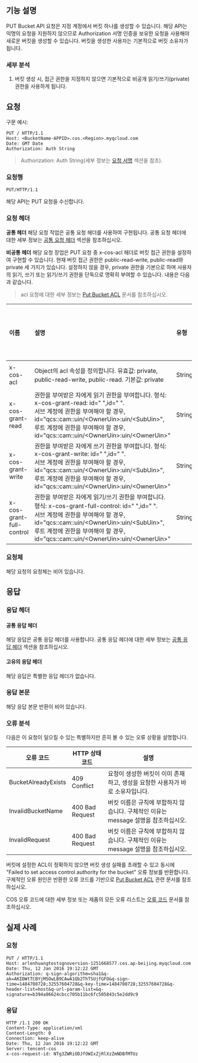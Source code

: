 ## 기능 설명
PUT Bucket API 요청은 지정 계정에서 버킷 하나를 생성할 수 있습니다. 해당 API는 익명의 요청을 지원하지 않으므로 Authorization 서명 인증을 보유한 요청을 사용해야 새로운 버킷을 생성할 수 있습니다. 버킷을 생성한 사용자는 기본적으로 버킷 소유자가 됩니다.
### 세부 분석
1. 버킷 생성 시, 접근 권한을 지정하지 않으면 기본적으로 비공개 읽기/쓰기(private) 권한을 사용하게 됩니다.

## 요청

구문 예시:
```
PUT / HTTP/1.1
Host: <BucketName-APPID>.cos.<Region>.myqcloud.com
Date: GMT Date
Authorization: Auth String
```

> Authorization: Auth String(세부 정보는 [요청 서명](https://cloud.tencent.com/document/product/436/7778) 섹션을 참조).

### 요청행
~~~
PUT/HTTP/1.1
~~~
해당 API는 PUT 요청을 수신합니다.

### 요청 헤더

**공통 헤더**
해당 요청 작업은 공통 요청 헤더를 사용하여 구현됩니다. 공통 요청 헤더에 대한 세부 정보는 [공통 요청 헤더](https://cloud.tencent.com/document/product/436/7728) 섹션을 참조하십시오.

**비공통 헤더**
해당 요청 장업은 PUT 요청 중 x-cos-acl 헤더로 버킷 접근 권한을 설정하여 구현할 수 있습니다. 현재 버킷 접근 권한은 public-read-write, public-read와 private 세 가지가 있습니다. 설정하지 않을 경우, private 권한을 기본으로 하며 사용자의 읽기, 쓰기 또는 읽기/쓰기 권한을 단독으로 명확히 부여할 수 있습니다. 내용은 다음과 같습니다.
>acl 요청에 대한 세부 정보는 [Put Bucket ACL](https://cloud.tencent.com/document/product/436/7737) 문서를 참조하십시오.

|이름|설명|유형|필수 선택 여부|
|:---|:-- |:--|:--|
| x-cos-acl | Object의 acl 속성을 정의합니다. 유효값: private, public-read-write, public-read. 기본값: private | String|  아니요 |
| x-cos-grant-read | 권한을 부여받은 자에게 읽기 권한을 부여합니다. 형식: x-cos-grant-read: id=" ",id=" ". <br/>서브 계정에 권한을 부여해야 할 경우, id="qcs::cam::uin/&lt;OwnerUin&gt;:uin/&lt;SubUin&gt;", <br/>루트 계정에 권한을 부여해야 할 경우, id="qcs::cam::uin/&lt;OwnerUin&gt;:uin/&lt;OwnerUin&gt;" | String |  아니요 |
| x-cos-grant-write | 권한을 부여받은 자에게 쓰기 권한을 부여합니다. 형식: x-cos-grant-write: id=" ",id=" ". <br/>서브 계정에 권한을 부여해야 할 경우, id="qcs::cam::uin/&lt;OwnerUin&gt;:uin/&lt;SubUin&gt;", <br/>루트 계정에 권한을 부여해야 할 경우, id="qcs::cam::uin/&lt;OwnerUin&gt;:uin/&lt;OwnerUin&gt;" |String |  아니요 |
| x-cos-grant-full-control | 권한을 부여받은 자에게 읽기/쓰기 권한을 부여합니다. 형식: x-cos-grant-full-control: id=" ",id=" ". <br/>서브 계정에 권한을 부여해야 할 경우, id="qcs::cam::uin/&lt;OwnerUin&gt;:uin/&lt;SubUin&gt;", <br/>루트 계정에 권한을 부여해야 할 경우, id="qcs::cam::uin/&lt;OwnerUin&gt;:uin/&lt;OwnerUin&gt;" | String|  아니요 |

### 요청체
해당 요청의 요청체는 비어 있습니다.

## 응답

### 응답 헤더
#### 공통 응답 헤더
해당 응답은 공통 응답 헤더를 사용합니다. 공통 응답 헤더에 대한 세부 정보는 [공통 응답 헤더](https://cloud.tencent.com/document/product/436/7729) 섹션을 참조하십시오.
#### 고유의 응답 헤더
해당 응답은 특별한 응답 헤더가 없습니다.
### 응답 본문
해당 응답 본문 반환이 비어 있습니다.
### 오류 분석
다음은 이 요청이 일으킬 수 있는 특별하지만 흔히 볼 수 있는 오류 상황을 설명합니다.

|오류 코드|HTTP 상태 코드|설명|
|--------|--------|--------------|
| BucketAlreadyExists |409 Conflict|요청이 생성한 버킷이 이미 존재하고, 생성을 요청한 사용자가 바로 소유자입니다.|
| InvalidBucketName | 400 Bad Request|버킷 이름은 규칙에 부합하지 않습니다. 구체적인 이유는 message 설명을 참조하십시오.|
| InvalidRequest | 400 Bad Request|버킷 이름은 규칙에 부합하지 않습니다. 구체적인 이유는 message 설명을 참조하십시오.|
버킷에 설정한 ACL이 정확하지 않으면 버킷 생성 실패를 초래할 수 있고 동시에 "Failed to set access control authority for the bucket" 오류 정보를 반환합니다. 구체적인 오류 원인은 반환한 오류 코드를 기반으로 [Put Bucket ACL](https://cloud.tencent.com/document/product/436/7737) 관련 문서를 참조하십시오.

COS 오류 코드에 대한 세부 정보 또는 제품의 모든 오류 리스트는 [오류 코드](https://cloud.tencent.com/document/product/436/7730) 문서를 참조하십시오.

## 실제 사례

### 요청
```
PUT / HTTP/1.1
Host: arlenhuangtestsgnoversion-1251668577.cos.ap-beijing.myqcloud.com
Date: Thu, 12 Jan 2016 19:12:22 GMT
Authorization: q-sign-algorithm=sha1&q-ak=AKIDWtTCBYjM5OwLB9CAwA1Qb2ThTSUjfGFO&q-sign-time=1484708728;32557604728&q-key-time=1484708728;32557604728&q-header-list=host&q-url-param-list=&q-signature=b394a86624cbcc705b11bc6fc505843c5e2dd9c9
```

### 응답
```
HTTP /1.1 200 OK
Content-Type: application/xml
Content-Length: 0
Connection: keep-alive
Date: Thu, 12 Jan 2016 19:12:22 GMT
Server: tencent-cos
x-cos-request-id: NTg3ZWRiODJfOWIxZjRlXzZmNDBfMTUz

```
